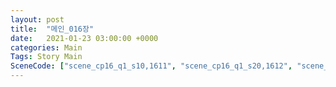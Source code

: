 ```yaml
---
layout: post
title:  "메인_016장"
date:   2021-01-23 03:00:00 +0000
categories: Main
Tags: Story Main
SceneCode: ["scene_cp16_q1_s10,1611", "scene_cp16_q1_s20,1612", "scene_cp16_q2_s10,1621", "scene_cp16_q2_s20,1622", "scene_cp16_q3_s10,1631", "scene_cp16_q3_s20,1632", "scene_cp16_q4_s10,1641", "scene_cp16_q4_s20,1642", "scene_cp16_q4_s30,1643"]
---
```

